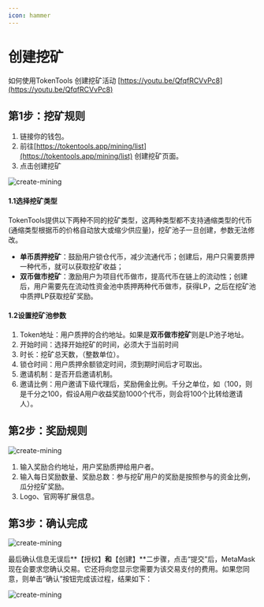 ```yaml
---
icon: hammer
---
```

# 创建挖矿
如何使用TokenTools 创建挖矿活动
[https://youtu.be/QfqfRCVvPc8](https://youtu.be/QfqfRCVvPc8)

## 第1步：挖矿规则

1. 链接你的钱包。
2. 前往[https://tokentools.app/mining/list](https://tokentools.app/mining/list) 创建挖矿页面。
3. 点击创建挖矿

![create-mining](../.gitbook/assets/mining/Snipaste_2022-06-20_16-37-44.png)

#### **1.1选择挖矿类型**
TokenTools提供以下两种不同的挖矿类型，这两种类型都不支持通缩类型的代币(通缩类型根据币的价格自动放大或缩少供应量)，挖矿池子一旦创建，参数无法修改。

- **单币质押挖矿**：鼓励用户锁仓代币，减少流通代币；创建后，用户只需要质押一种代币，就可以获取挖矿收益；
- **双币做市挖矿**：激励用户为项目代币做市，提高代币在链上的流动性；创建后，用户需要先在流动性资金池中质押两种代币做市，获得LP，之后在挖矿池中质押LP获取挖矿奖励。
#### **1.2设置挖矿池参数**
1. Token地址：用户质押的合约地址。如果是**双币做市挖矿**则是LP池子地址。
2. 开始时间：选择开始挖矿的时间，必须大于当前时间
3. 时长：挖矿总天数，（整数单位）。
4. 锁仓时间：用户质押余额锁定时间，须到期时间后才可取出。
5. 邀请机制：是否开启邀请机制。
6. 邀请比例：用户邀请下级代理后，奖励佣金比例。千分之单位，如（100，则是千分之100，假设A用户收益奖励1000个代币，则会将100个比转给邀请人）。

## 第2步：奖励规则
![create-mining](../.gitbook/assets/mining/Snipaste_2022-06-20_16-39-49.png)
1. 输入奖励合约地址，用户奖励质押给用户者。
1. 输入每日奖励数量、奖励总数：参与挖矿用户的奖励是按照参与的资金比例，瓜分挖矿奖励。
1. Logo、官网等扩展信息。


## 第3步：确认完成

![create-mining](../.gitbook/assets/mining/Snipaste_2022-06-20_16-40-07.png)

最后确认信息无误后**【授权】**和**【创建】**二步骤，点击“提交”后，MetaMask 现在会要求您确认交易。它还将向您显示您需要为该交易支付的费用。如果您同意，则单击“确认”按钮完成该过程，结果如下：

![create-mining](../.gitbook/assets/mining/Snipaste_2022-06-20_16-41-15.png)

